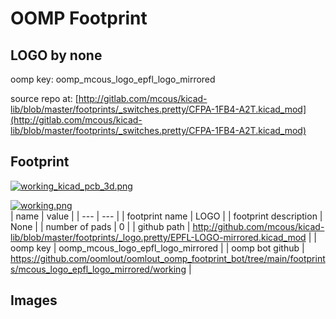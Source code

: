 # OOMP Footprint  
## LOGO  by none  
  
oomp key: oomp_mcous_logo_epfl_logo_mirrored  
  
source repo at: [http://gitlab.com/mcous/kicad-lib/blob/master/footprints/_switches.pretty/CFPA-1FB4-A2T.kicad_mod](http://gitlab.com/mcous/kicad-lib/blob/master/footprints/_switches.pretty/CFPA-1FB4-A2T.kicad_mod)  
## Footprint  
  
[![working_kicad_pcb_3d.png](working_kicad_pcb_3d_600.png)](working_kicad_pcb_3d.png)  
  
[![working.png](working_600.png)](working.png)  
| name | value | 
| --- | --- | 
| footprint name | LOGO | 
| footprint description | None | 
| number of pads | 0 | 
| github path | http://github.com/mcous/kicad-lib/blob/master/footprints/_logo.pretty/EPFL-LOGO-mirrored.kicad_mod | 
| oomp key | oomp_mcous_logo_epfl_logo_mirrored | 
| oomp bot github | https://github.com/oomlout/oomlout_oomp_footprint_bot/tree/main/footprints/mcous_logo_epfl_logo_mirrored/working | 
## Images  
